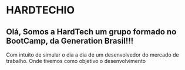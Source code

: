 # HARDTECHIO

## Olá, Somos a HardTech um grupo formado no BootCamp, da Generation Brasil!!!

Com intuito de simular o dia a dia de um desenvolvedor do mercado de trabalho. Onde tivemos como objetivo o desenvolvimento 
